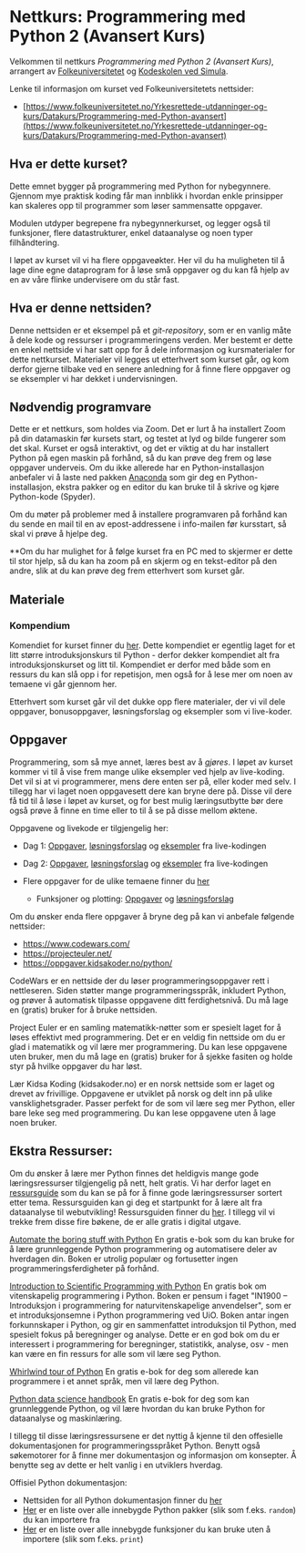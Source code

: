 # Nettkurs: Programmering med Python 2 (Avansert Kurs)

Velkommen til nettkurs *Programmering med Python 2 (Avansert Kurs)*, arrangert av [Folkeuniversitetet](https://www.folkeuniversitetet.no/) og [Kodeskolen ved Simula](https://simulakodeskolen.no/).

Lenke til informasjon om kurset ved Folkeuniversitetets nettsider:
* [https://www.folkeuniversitetet.no/Yrkesrettede-utdanninger-og-kurs/Datakurs/Programmering-med-Python-avansert](https://www.folkeuniversitetet.no/Yrkesrettede-utdanninger-og-kurs/Datakurs/Programmering-med-Python-avansert)

## Hva er dette kurset?
Dette emnet bygger på programmering med Python for nybegynnere. Gjennom mye praktisk koding får man innblikk i hvordan enkle prinsipper kan skaleres opp til programmer som løser sammensatte oppgaver.

Modulen utdyper begrepene fra nybegynnerkurset, og legger også til funksjoner, flere datastrukturer, enkel dataanalyse og noen typer filhåndtering.

I løpet av kurset vil vi ha flere oppgaveøkter. Her vil du ha muligheten til å lage dine egne dataprogram for å løse små oppgaver og du kan få hjelp av en av våre flinke undervisere om du står fast.

## Hva er denne nettsiden?

Denne nettsiden er et eksempel på et *git-repository*, som er en vanlig måte å dele kode og ressurser i programmeringens verden. Mer bestemt er dette en enkel nettside vi har satt opp for å dele informasjon og kursmaterialer for dette nettkurset. Materialer vil legges ut etterhvert som kurset går, og kom derfor gjerne tilbake ved en senere anledning for å finne flere oppgaver og se eksempler vi har dekket i undervisningen.

## Nødvendig programvare

Dette er et nettkurs, som holdes via Zoom. Det er lurt å ha installert Zoom på din datamaskin før kursets start, og testet at lyd og bilde fungerer som det skal. Kurset er også interaktivt, og det er viktig at du har installert Python på egen maskin på forhånd, så du kan prøve deg frem og løse oppgaver underveis. Om du ikke allerede har en Python-installasjon anbefaler vi å laste ned pakken [Anaconda](https://www.anaconda.com/) som gir deg en Python-installasjon, ekstra pakker og en editor du kan bruke til å skrive og kjøre Python-kode (Spyder).

Om du møter på problemer med å installere programvaren på forhånd kan du sende en mail til en av epost-addressene i info-mailen før kursstart, så skal vi prøve å hjelpe deg.

**Om du har mulighet for å følge kurset fra en PC med to skjermer er dette til stor hjelp, så du kan ha zoom på en skjerm og en tekst-editor på den andre, slik at du kan prøve deg frem etterhvert som kurset går.

## Materiale

### Kompendium

Komendiet for kurset finner du [her](kompendium.pdf). Dette kompendiet er egentlig laget for et litt større introduksjonskurs til Python - derfor dekker kompendiet alt fra introduksjonskurset og litt til. Kompendiet er derfor med både som en ressurs du kan slå opp i for repetisjon, men også for å lese mer om noen av temaene vi går gjennom her.

Etterhvert som kurset går vil det dukke opp flere materialer, der vi vil dele oppgaver, bonusoppgaver, løsningsforslag og eksempler som vi live-koder.

## Oppgaver

Programmering, som så mye annet, læres best av å *gjøres*. I løpet av kurset kommer vi til å vise frem mange ulike eksempler ved hjelp av live-koding. Det vil si at vi programmerer, mens dere enten ser på, eller koder med selv. I tillegg har vi laget noen oppgavesett dere kan bryne dere på. Disse vil dere få tid til å løse i løpet av kurset, og for best mulig læringsutbytte bør dere også prøve å finne en time eller to til å se på disse mellom øktene.

Oppgavene og livekode er tilgjengelig her:
* Dag 1: [Oppgaver](dag1/oppgaver_dag1.pdf), [løsningsforslag](dag1/oppgaver_dag1_løsningsforslag.pdf) og [eksempler](dag1/livekode) fra live-kodingen
* Dag 2: [Oppgaver](dag2/oppgaver_dag2.pdf), [løsningsforslag](dag2/oppgaver_dag2_løsningsforslag.pdf) og [eksempler](dag2/livekode) fra live-kodingen

* Flere oppgaver for de ulike temaene finner du [her](oppgaver)
  * Funksjoner og plotting: [Oppgaver](oppgaver/funksjoner_og_plotting.pdf) og [løsningsforslag](oppgaver/funksjoner_og_plotting_løsningsforslag.pdf)

Om du ønsker enda flere oppgaver å bryne deg på kan vi anbefale følgende nettsider:
* https://www.codewars.com/
* https://projecteuler.net/
* https://oppgaver.kidsakoder.no/python/

CodeWars er en nettside der du løser programmeringsoppgaver rett i nettleseren. Siden støtter mange programmeringsspråk, inkludert Python, og prøver å automatisk tilpasse oppgavene ditt ferdighetsnivå. Du må lage en (gratis) bruker for å bruke nettsiden.

Project Euler er en samling matematikk-nøtter som er spesielt laget for å løses effektivt med programmering. Det er en veldig fin nettside om du er glad i matematikk og vil lære mer programmering. Du kan lese oppgavene uten bruker, men du må lage en (gratis) bruker for å sjekke fasiten og holde styr på hvilke oppgaver du har løst.

Lær Kidsa Koding (kidsakoder.no) er en norsk nettside som er laget og drevet av frivillige. Oppgavene er utviklet på norsk og delt inn på ulike vansklighetsgrader. Passer perfekt for de som vil lære seg mer Python, eller bare leke seg med programmering. Du kan lese oppgavene uten å lage noen bruker.


## Ekstra Ressurser:

Om du ønsker å lære mer Python finnes det heldigvis mange gode læringsressurser tilgjengelig på nett, helt gratis. Vi har derfor laget en [ressursguide](ressursguide.md) som du kan se på for å finne gode læringsressurser sortert etter tema. Ressursguiden kan gi deg et startpunkt for å lære alt fra dataanalyse til webutvikling! Ressursguiden finner du [her](ressursguide.md). I tillegg vil vi trekke frem disse fire bøkene, de er alle gratis i digital utgave.

[Automate the boring stuff with Python](https://automatetheboringstuff.com)
En gratis e-bok som du kan bruke for å lære grunnleggende Python programmering og automatisere deler av hverdagen din. Boken er utrolig populær og fortusetter ingen programmeringsferdigheter på forhånd.

[Introduction to Scientific Programming with Python](https://link.springer.com/book/10.1007/978-3-030-50356-7)
En gratis bok om vitenskapelig programmering i Python. Boken er pensum i faget "IN1900 – Introduksjon i programmering for naturvitenskapelige anvendelser", som er et introduksjonsemne i Python programmering ved UiO. Boken antar ingen forkunnskaper i Python, og gir en sammenfattet introduksjon til Python, med spesielt fokus på beregninger og analyse. Dette er en god bok om du er interessert i programmering for beregninger, statistikk, analyse, osv - men kan være en fin ressurs for alle som vil lære seg Python.

[Whirlwind tour of Python](https://jakevdp.github.io/WhirlwindTourOfPython/)
En gratis e-bok for deg som allerede kan programmere i et annet språk, men vil lære deg Python.

[Python data science handbook](https://jakevdp.github.io/PythonDataScienceHandbook/)
En gratis e-bok for deg som kan grunnleggende Python, og vil lære hvordan du kan bruke Python for dataanalyse og maskinlæring.

I tillegg til disse læringsressursene er det nyttig å kjenne til den offesielle dokumentasjonen for programmeringsspråket Python. Benytt også søkemotorer for å finne mer dokumentasjon og informasjon om konsepter. Å benytte seg av dette er helt vanlig i en utviklers hverdag.

Offisiel Python dokumentasjon:
* Nettsiden for all Python dokumentasjon finner du [her](https://docs.python.org/3/library/index.html)
* [Her](https://docs.python.org/3/py-modindex.html) er en liste over alle innebygde Python pakker (slik som f.eks. `random`) du kan importere fra
* [Her](https://docs.python.org/3/library/functions.html) er en liste over alle innebygde funksjoner du kan bruke uten å importere (slik som f.eks. `print`)
